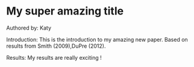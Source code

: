# My super amazing title
Authored by: Katy

Introduction: This is the introduction to my amazing new paper. Based on results from Smith (2009),DuPre (2012).

Results: My results are really exciting ! 
